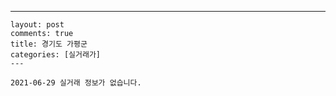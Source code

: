 ---
    layout: post
    comments: true
    title: 경기도 가평군
    categories: [실거래가]
    ---

    2021-06-29 실거래 정보가 없습니다.

    